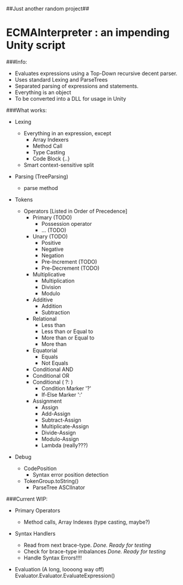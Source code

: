 ##Just another random project##

ECMAInterpreter : an impending Unity script
=============================

###Info:
- Evaluates expressions using a Top-Down recursive decent parser.
- Uses standard Lexing and ParseTrees
- Separated parsing of expressions and statements.
- Everything is an object
- To be converted into a DLL for usage in Unity


###What works:
* Lexing
    + Everything in an expression, except
        - Array Indexers
        - Method Call
        - Type Casting
        - Code Block {..}
    - Smart context-sensitive split

* Parsing (TreeParsing)
    + parse method
    
* Tokens
    + Operators [Listed in Order of Precedence]
        - Primary (TODO)
            - Possession operator
            - ... (TODO)
        - Unary (TODO)
            - Positive
            - Negative
            - Negation
            - Pre-Increment (TODO)
            - Pre-Decrement (TODO)
        - Multiplicative
            - Multiplication
            - Division
            - Modulo
        - Additive
            - Addition
            - Subtraction
        - Relational
            - Less than
            - Less than or Equal to
            - More than or Equal to
            - More than
        - Equatorial
            - Equals
            - Not Equals
        - Conditional AND
        - Conditional OR
        - Conditional ( ?: )
            - Condition Marker '?'
            - If-Else Marker ':'
        - Assignment
            - Assign
            - Add-Assign
            - Subtract-Assign
            - Multiplicate-Assign
            - Divide-Assign
            - Modulo-Assign
            - Lambda (really???)

* Debug
    + CodePosition
        - Syntax error position detection
    + TokenGroup.toString()
        - ParseTree ASCIInator

###Current WIP:
- Primary Operators
    - Method calls, Array Indexes (type casting, maybe?)

- Syntax Handlers
    - Read from next brace-type. _Done. Ready for testing_
    - Check for brace-type imbalances _Done. Ready for testing_
    - Handle Syntax Errors!!!!

- Evaluation (A long, loooong way off)
    Evaluator.Evaluator.EvaluateExpression()